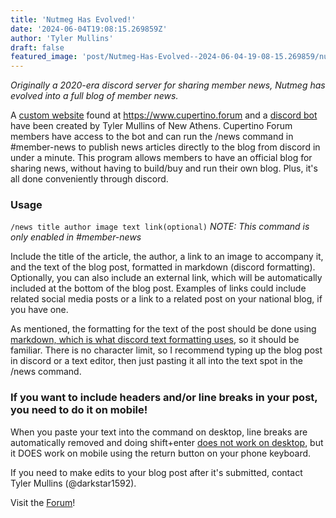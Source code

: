 ```yaml
---
title: 'Nutmeg Has Evolved!'
date: '2024-06-04T19:08:15.269859Z'
author: 'Tyler Mullins'
draft: false
featured_image: 'post/Nutmeg-Has-Evolved--2024-06-04-19-08-15.269859/nutmeg_logo_Nero_AI_Standard.webp'
---
```

*Originally a 2020-era discord server for sharing member news, Nutmeg has evolved into a full blog of member news.*

A [custom website](https://github.com/CupertinoAlliance/CupertinoAlliance.github.io) found at https://www.cupertino.forum and a [discord bot](https://github.com/NewAthensGov/DiscordBlog) have been created by Tyler Mullins of New Athens. Cupertino Forum members have access to the bot and can run the /news command in #member-news to publish news articles directly to the blog from discord in under a minute.
This program allows members to have an official blog for sharing news, without having to build/buy and run their own blog. Plus, it's all done conveniently through discord.

### Usage
`/news title author image text link(optional)`
*NOTE: This command is only enabled in #member-news*

Include the title of the article, the author, a link to an image to accompany it, and the text of the blog post, formatted in markdown (discord formatting). Optionally, you can also include an external link, which will be automatically included at the bottom of the blog post. Examples of links could include related social media posts or a link to a related post on your national blog, if you have one.

As mentioned, the formatting for the text of the post should be done using [markdown, which is what discord text formatting uses](https://support.discord.com/hc/en-us/articles/210298617-Markdown-Text-101-Chat-Formatting-Bold-Italic-Underline), so it should be familiar. There is no character limit, so I recommend typing up the blog post in discord or a text editor, then just pasting it all into the text spot in the /news command.

### If you want to include headers and/or line breaks in your post, you need to do it on mobile!
When you paste your text into the command on desktop, line breaks are automatically removed and doing shift+enter [does not work on desktop](https://github.com/discord/discord-api-docs/issues/2381), but it DOES work on mobile using the return button on your phone keyboard. 

If you need to make edits to your blog post after it's submitted, contact Tyler Mullins (@darkstar1592).

Visit the [Forum](https://discord.cupertinoalliance.com)!

